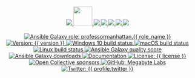 <h4 align="center">
  <a href="{{ website.homepage }}" title="Megabyte Labs homepage" target="_blank">
    <img src="https://gitlab.com/megabyte-labs/assets/-/raw/master/svg/home-solid.svg" />
  </a>
  <a href="{{ profile.galaxy }}/{{ role_name }}" title="{{ role_pretty_name }} role on Ansible Galaxy">
    <img height="50" src="https://gitlab.com/megabyte-labs/assets/-/raw/master/png/ansible-galaxy.png" />
  </a>
  <a href="{{ repository.group.ansible_roles }}/{{ role_name }}/-/blob/master/CONTRIBUTING.md" title="Learn about contributing">
    <img src="https://gitlab.com/megabyte-labs/assets/-/raw/master/svg/contributing-solid.svg" />
  </a>
  <a href="{{ profile.patreon }}" title="Support us on Patreon" target="_blank">
    <img src="https://gitlab.com/megabyte-labs/assets/-/raw/master/svg/support-solid.svg" />
  </a>
  <a href="{{ chat_url }}" title="Slack chat room" target="_blank">
    <img src="https://gitlab.com/megabyte-labs/assets/-/raw/master/svg/chat-solid.svg" />
  </a>
  <a href="{{ profile.github }}/ansible-{{ role_name }}" title="GitHub mirror" target="_blank">
    <img src="https://gitlab.com/megabyte-labs/assets/-/raw/master/svg/github-solid.svg" />
  </a>
  <a href="{{ repository.group.ansible_roles }}/{{ role_name }}" title="GitLab repository" target="_blank">
    <img src="https://gitlab.com/megabyte-labs/assets/-/raw/master/svg/gitlab-solid.svg" />
  </a>
</h4>
<p align="center">
  <a href="{{ profile.galaxy }}/{{ role_name }}" target="_blank">
    <img alt="Ansible Galaxy role: professormanhattan.{{ role_name }}" src="https://img.shields.io/ansible/role/53381?logo=ansible&style={{ badge_style }}" />
  </a>
  <a href="{{ repository.group.ansible_roles }}/{{ role_name }}">
    <img alt="Version: {{ version }}" src="https://img.shields.io/badge/version-{{ version }}-blue.svg?cacheSeconds=2592000" />
  </a>
  <a href="{{ profile.github }}/ansible-{{ role_name }}/actions/Windows.yml" target="_blank">
    <img alt="Windows 10 build status" src="https://img.shields.io/github/workflow/status/megabyte-labs/ansible-{{ role_name }}/Windows/master?color=cyan&label=Windows%20build&logo=windows&style={{ badge_style }}">
  </a>
  <a href="{{ profile.github }}/ansible-{{ role_name }}/actions/macOS.yml" target="_blank">
    <img alt="macOS build status" src="https://img.shields.io/github/workflow/status/megabyte-labs/ansible-{{ role_name }}/macOS/master?label=macOS%20build&logo=apple&style={{ badge_style }}">
  </a>
  <a href="{{ repository.group.ansible_roles }}/{{ role_name }}/commits/master" target="_blank">
    <img alt="Linux build status" src="{{ repository.group.ansible_roles }}/{{ role_name }}/badges/master/pipeline.svg">
  <a href="{{ profile.galaxy }}/{{ role_name }}" target="_blank" title="Ansible Galaxy quality score (out of 5)">
    <img alt="Ansible Galaxy quality score" src="https://img.shields.io/ansible/quality/{{ ansible_galaxy_project_id }}?logo=ansible&style={{ badge_style }}" />
  </a>
  <a href="{{ profile.galaxy }}/{{ role_name }}" target="_blank">
    <img alt="Ansible Galaxy downloads" src="https://img.shields.io/ansible/role/d/53381?logo=ansible&style={{ badge_style }}">
  </a>
  <a href="{{ website.documentation }}/{{ role_name }}" target="_blank">
    <img alt="Documentation" src="https://img.shields.io/badge/documentation-yes-brightgreen.svg?logo=readthedocs&style={{ badge_style }}" />
  </a>
  <a href="{{ repository.gitlab_ansible_roles_group }}/{{ role_name }}/-/raw/master/LICENSE" target="_blank">
    <img alt="License: {{ license }}" src="https://img.shields.io/badge/License-{{ license }}-yellow.svg?style={{ badge_style }}" />
  <a href="{{ profile.opencollective }}" target="_blank">
    <img alt="Open Collective sponsors" src="https://img.shields.io/opencollective/sponsors/megabytelabs?logo=opencollective&style={{ badge_style }}" />
  </a>
  </a>
  <a href="{{ profile.github }}/{{ role_name }}" target="_blank">
    <img alt="GitHub: Megabyte Labs" src="https://img.shields.io/github/followers/megabyte-labs?style=social" target="_blank" />
  </a>
  <a href="https://twitter.com/{{ profile.twitter }}" target="_blank">
    <img alt="Twitter: {{ profile.twitter }}" src="https://img.shields.io/twitter/url/https/twitter.com/{{ profile.twitter }}.svg?style=social&label=Follow%20%40{{ profile.twitter }}" />
  </a>
</p>
